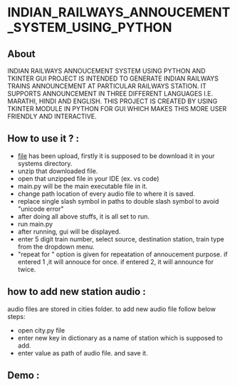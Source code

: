 # INDIAN_RAILWAYS_ANNOUCEMENT_SYSTEM_USING_PYTHON
## About
INDIAN RAILWAYS ANNOUCEMENT SYSTEM USING PYTHON AND TKINTER GUI PROJECT IS INTENDED TO GENERATE INDIAN RAILWAYS TRAINS ANNOUNCEMENT AT PARTICULAR RAILWAYS STATION.
IT SUPPORTS ANNOUNCEMENT IN THREE DIFFERENT LANGUAGES I.E. MARATHI, HINDI AND ENGLISH. THIS PROJECT IS CREATED BY USING TKINTER MODULE IN PYTHON FOR GUI WHICH MAKES THIS MORE USER FRIENDLY AND INTERACTIVE.
## How to use it ? :
* [file](FILES.zip) has been upload, firstly it is supposed to be download it in your systems directory.
* unzip that downloaded file.
* open that unzipped file in your IDE (ex. vs code)
* main.py will be the main executable file in it.
* change path location of every audio file to where it is saved.
* replace single slash symbol in paths to double slash symbol to avoid "unicode error"
* after doing all above stuffs, it is all set to run.
* run main.py
* after running, gui will be displayed.
* enter 5 digit train number, select source, destination station, train type from the dropdown menu. 
* "repeat for " option is given for repeatation of annoucement purpose. if entered 1 ,it will annouce for once. if entered 2, it will announce for twice.

 ## how to add new station audio :
 audio files are stored in cities folder. to add new audio file follow below steps:
 * open city.py file
 * enter new key in dictionary as a name of station which is supposed to add.
 * enter value as path of audio file. and save it.

## Demo :

